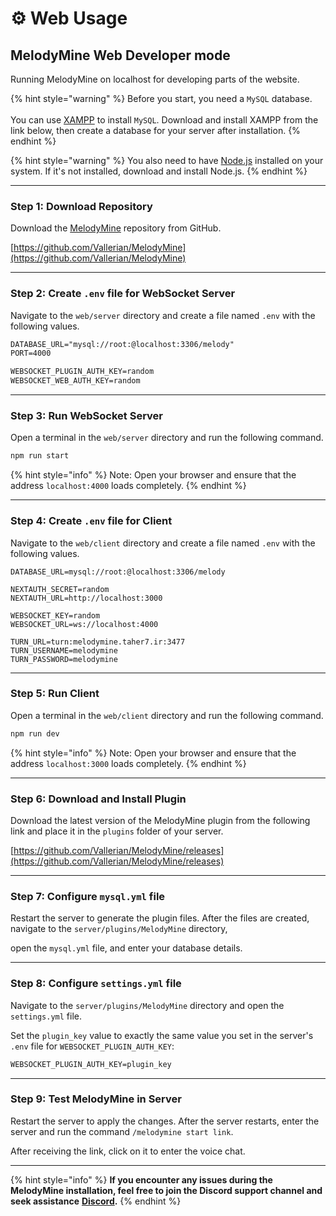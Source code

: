 # ⚙️ Web Usage

## MelodyMine Web Developer mode

Running MelodyMine on localhost for developing parts of the website.

{% hint style="warning" %}
Before you start, you need a `MySQL` database.\
\
You can use [XAMPP](https://www.apachefriends.org/) to install `MySQL`. Download and install XAMPP from the link below, then create a database for your server after installation.
{% endhint %}

{% hint style="warning" %}
You also need to have [Node.js](https://nodejs.org) installed on your system. If it's not installed, download and install Node.js.
{% endhint %}

***

### Step 1: **Download Repository**

Download the [MelodyMine](https://github.com/Vallerian/MelodyMine) repository from GitHub.

[https://github.com/Vallerian/MelodyMine](https://github.com/Vallerian/MelodyMine)

***

### Step 2: **Create `.env` file for WebSocket Server**

Navigate to the `web/server` directory and create a file named `.env` with the following values.

```xml
DATABASE_URL="mysql://root:@localhost:3306/melody"
PORT=4000

WEBSOCKET_PLUGIN_AUTH_KEY=random
WEBSOCKET_WEB_AUTH_KEY=random
```

***

### Step 3:  **Run WebSocket Server**

Open a terminal in the `web/server` directory and run the following command.

```bash
npm run start
```

{% hint style="info" %}
Note: Open your browser and ensure that the address `localhost:4000` loads completely.
{% endhint %}

***

### **Step 4: Create `.env` file for Client**

Navigate to the `web/client` directory and create a file named `.env` with the following values.

```
DATABASE_URL=mysql://root:@localhost:3306/melody

NEXTAUTH_SECRET=random
NEXTAUTH_URL=http://localhost:3000

WEBSOCKET_KEY=random
WEBSOCKET_URL=ws://localhost:4000

TURN_URL=turn:melodymine.taher7.ir:3477
TURN_USERNAME=melodymine
TURN_PASSWORD=melodymine
```

***

### **Step 5:  Run Client**

Open a terminal in the `web/client` directory and run the following command.

```bash
npm run dev
```

{% hint style="info" %}
Note: Open your browser and ensure that the address `localhost:3000` loads completely.
{% endhint %}

***

### **Step 6:  Download and Install Plugin**

Download the latest version of the MelodyMine plugin from the following link and place it in the `plugins` folder of your server.

[https://github.com/Vallerian/MelodyMine/releases](https://github.com/Vallerian/MelodyMine/releases)

***

### **Step 7: Configure `mysql.yml` file**

Restart the server to generate the plugin files. After the files are created, navigate to the `server/plugins/MelodyMine` directory,

&#x20;open the `mysql.yml` file, and enter your database details.

***

### **Step 8: Configure `settings.yml` file**

Navigate to the `server/plugins/MelodyMine` directory and open the `settings.yml` file.&#x20;

Set the `plugin_key` value to exactly the same value you set in the server's `.env` file for `WEBSOCKET_PLUGIN_AUTH_KEY`:

```xml
WEBSOCKET_PLUGIN_AUTH_KEY=plugin_key
```

***

### **Step 9: Test MelodyMine in Server**

Restart the server to apply the changes. After the server restarts, enter the server and run the command `/melodymine start link`.&#x20;

After receiving the link, click on it to enter the voice chat.

***

{% hint style="info" %}
**If you encounter any issues during the MelodyMine installation, feel free to join the Discord support channel and seek assistance** [**Discord**](https://discord.gg/CBua8YectX)**.**
{% endhint %}
